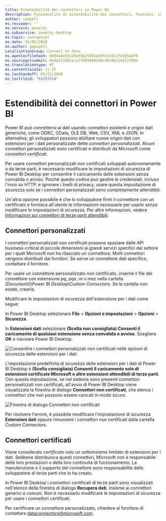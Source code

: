 ```yaml
---
title: Estendibilità dei connettori in Power BI
description: Funzionalità di estendibilità dei connettori, funzioni, impostazioni di sicurezza e connettori certificati
author: cpopell
ms.reviewer: ''
ms.service: powerbi
ms.subservice: powerbi-desktop
ms.topic: conceptual
ms.date: 01/02/2020
ms.author: gepopell
LocalizationGroup: Connect to data
ms.openlocfilehash: b604ade56335e65b25501eb9fe3d3c2fd185a6f0
ms.sourcegitcommit: 0e9e211082eca7fd939803e0cd9c6b114af2f90a
ms.translationtype: HT
ms.contentlocale: it-IT
ms.lasthandoff: 05/13/2020
ms.locfileid: "83293514"
---
```

# <a name="connector-extensibility-in-power-bi"></a>Estendibilità dei connettori in Power BI

Power BI può connettersi ai dati usando connettori esistenti e origini dati generiche, come ODBC, OData, OLE DB, Web, CSV, XML e JSON. In alternativa, gli sviluppatori possono abilitare nuove origini dati con estensioni per i dati personalizzate dette *connettori personalizzati*. Alcuni connettori personalizzati sono certificati e distribuiti da Microsoft come *connettori certificati*.

Per usare connettori personalizzati non certificati sviluppati autonomamente o da terze parti, è necessario modificare le impostazioni di sicurezza di Power BI Desktop per consentire il caricamento delle estensioni senza convalida o avviso. Poiché questo codice può gestire le credenziali, incluso l'invio su HTTP, e ignorare i livelli di privacy, usare questa impostazione di sicurezza solo se i connettori personalizzati sono completamente attendibili.

Un'altra opzione possibile è che lo sviluppatore firmi il connettore con un certificato e fornisca all'utente le informazioni necessarie per usarlo senza modificare le impostazioni di sicurezza. Per altre informazioni, vedere [Informazioni sui connettori di terze parti attendibili](desktop-trusted-third-party-connectors.md).

## <a name="custom-connectors"></a>Connettori personalizzati

I connettori personalizzati non certificati possono spaziare dalle API business-critical di piccole dimensioni ai grandi servizi specifici del settore per i quali Microsoft non ha rilasciato un connettore. Molti connettori vengono distribuiti dai fornitori. Se serve un connettore dati specifico, contattare il fornitore. 

Per usare un connettore personalizzato non certificato, inserire il file del connettore con estensione *pq*, *pqx*, *m* o *mez* nella cartella *\[Documenti]\\Power BI Desktop\\Custom Connectors*. Se la cartella non esiste, crearla.

Modificare le impostazioni di sicurezza dell'estensione per i dati come segue:

In Power BI Desktop selezionare **File** > **Opzioni e impostazioni** > **Opzioni** > **Sicurezza**.

In **Estensioni dati** selezionare **(Scelta non consigliata) Consenti il caricamento di qualsiasi estensione senza convalida o avviso**. Scegliere **OK** e riavviare Power BI Desktop. 

![Consentire i connettori personalizzati non certificati nelle opzioni di sicurezza delle estensioni per i dati](media/desktop-connector-extensibility/data-extension-security-1.png)

L'impostazione predefinita di sicurezza delle estensioni per i dati di Power BI Desktop è **(Scelta consigliata) Consenti il caricamento solo di estensioni certificate Microsoft e altre estensioni attendibili di terze parti**. Con questa impostazione, se nel sistema sono presenti connettori personalizzati non certificati, all'avvio di Power BI Desktop viene visualizzata la finestra di dialogo **Connettori non certificati**, che elenca i connettori che non possono essere caricati in modo sicuro.

![Finestra di dialogo Connettori non certificati](media/desktop-connector-extensibility/data-extension-security-2.png)

Per risolvere l'errore, è possibile modificare l'impostazione di sicurezza **Estensioni dati** oppure rimuovere i connettori non certificati dalla cartella *Custom Connectors*.

## <a name="certified-connectors"></a>Connettori certificati

Viene considerato *certificato* solo un sottoinsieme limitato di estensioni per i dati. Sebbene distribuisca questi connettori, Microsoft non è responsabile delle loro prestazioni o della loro continuità di funzionamento. La manutenzione e il supporto del connettore sono responsabilità dello sviluppatore di terze parti che lo ha creato. 

In Power BI Desktop i connettori certificati di terze parti sono visualizzati nell'elenco della finestra di dialogo **Recupera dati**, insieme ai connettori generici e comuni. Non è necessario modificare le impostazioni di sicurezza per usare i connettori certificati.

Per certificare un connettore personalizzato, chiedere al fornitore di contattare dataconnectors@microsoft.com.
